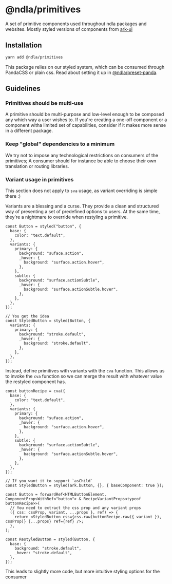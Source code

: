 # @ndla/primitives

A set of primitive components used throughout ndla packages and websites. Mostly styled versions of components from [ ark-ui ](https://ark-ui.com)

## Installation

```sh
yarn add @ndla/primitives
```

This package relies on our styled system, which can be consumed through PandaCSS or plain css. Read about setting it up in [@ndla/preset-panda](../preset-panda/README.md).

## Guidelines

### Primitives should be multi-use

A primitive should be multi-purpose and low-level enough to be composed any which way a user wishes to. If you're creating a one-off component or a component witha limited set of capabilities, consider if it makes more sense in a different package.

### Keep "global" dependencies to a minimum

We try not to impose any technological restrictions on consumers of the primitives; A consumer should for instance be able to choose their own translation or routing libraries.

### Variant usage in primitives

This section does not apply to `sva` usage, as variant overriding is simple there :)

Variants are a blessing and a curse. They provide a clean and structured way of presenting a set of predefined options to users. At the same time, they're a nightmare to override when restyling a primitive.

```tsx
const Button = styled("button", {
  base: {
    color: "text.default",
  },
  variants: {
    primary: {
      background: "suface.action",
      _hover: {
        background: "surface.action.hover",
      },
    },
    subtle: {
      background: "surface.actionSubtle",
      _hover: {
        background: "surface.actionSubtle.hover",
      },
    },
  },
});

// You get the idea
const StyledButton = styled(Button, {
  variants: {
    primary: {
      background: "stroke.default",
      _hover: {
        background: "stroke.default",
      },
    },
  },
});
```

Instead, define primitives with variants with the `cva` function. This allows us to invoke the `cva` function so we can merge the result with whatever value the restyled component has.

```tsx
const buttonRecipe = cva({
  base: {
    color: "text.default",
  },
  variants: {
    primary: {
      background: "suface.action",
      _hover: {
        background: "surface.action.hover",
      },
    },
    subtle: {
      background: "surface.actionSubtle",
      _hover: {
        background: "surface.actionSubtle.hover",
      },
    },
  },
});

// If you want it to support `asChild`
const StyledButton = styled(ark.button, {}, { baseComponent: true });

const Button = forwardRef<HTMLButtonElement, ComponentPropsWithRef<"button"> & RecipeVariantProps<typeof buttonRecipe>>(
  // You need to extract the css prop and any variant props
  ({ css: cssProp, variant, ...props }, ref) => {
    return <StyledButton css={css.raw(buttonRecipe.raw({ variant }), cssProp)} {...props} ref={ref} />;
  },
);

const RestyledButton = styled(Button, {
  base: {
    background: "stroke.default",
    _hover: "stroke.default",
  },
});
```

This leads to slightly more code, but more intuitive styling options for the consumer
